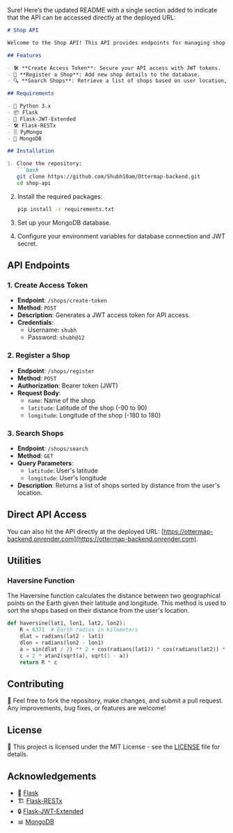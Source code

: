 Sure! Here’s the updated README with a single section added to indicate that the API can be accessed directly at the deployed URL:

```markdown
# Shop API

Welcome to the Shop API! This API provides endpoints for managing shop details, including registration, token creation, and searching for shops based on geographical location. The API uses Flask, Flask-RESTx, and MongoDB as the database.

## Features

- 🛠️ **Create Access Token**: Secure your API access with JWT tokens.
- 🏪 **Register a Shop**: Add new shop details to the database.
- 🔍 **Search Shops**: Retrieve a list of shops based on user location, sorted by distance.

## Requirements

- 🐍 Python 3.x
- 📦 Flask
- 🔑 Flask-JWT-Extended
- 🛠️ Flask-RESTx
- 🗄️ PyMongo
- 🐘 MongoDB

## Installation

1. Clone the repository:
   ```bash
   git clone https://github.com/Shubh10am/Ottermap-backend.git
   cd shop-api
   ```

2. Install the required packages:
   ```bash
   pip install -r requirements.txt
   ```

3. Set up your MongoDB database.

4. Configure your environment variables for database connection and JWT secret.

## API Endpoints

### 1. Create Access Token

- **Endpoint**: `/shops/create-token`
- **Method**: `POST`
- **Description**: Generates a JWT access token for API access.
- **Credentials**: 
  - Username: `shubh`
  - Password: `shubh@12`
  
### 2. Register a Shop

- **Endpoint**: `/shops/register`
- **Method**: `POST`
- **Authorization**: Bearer token (JWT)
- **Request Body**:
  - `name`: Name of the shop
  - `latitude`: Latitude of the shop (-90 to 90)
  - `longitude`: Longitude of the shop (-180 to 180)

### 3. Search Shops

- **Endpoint**: `/shops/search`
- **Method**: `GET`
- **Query Parameters**:
  - `latitude`: User's latitude
  - `longitude`: User's longitude
- **Description**: Returns a list of shops sorted by distance from the user's location.

## Direct API Access

You can also hit the API directly at the deployed URL: [https://ottermap-backend.onrender.com](https://ottermap-backend.onrender.com).

## Utilities

### Haversine Function

The Haversine function calculates the distance between two geographical points on the Earth given their latitude and longitude. This method is used to sort the shops based on their distance from the user's location.

```python
def haversine(lat1, lon1, lat2, lon2):
    R = 6371  # Earth radius in kilometers
    dlat = radians(lat2 - lat1)
    dlon = radians(lon2 - lon1)
    a = sin(dlat / 2) ** 2 + cos(radians(lat1)) * cos(radians(lat2)) * sin(dlon / 2) ** 2
    c = 2 * atan2(sqrt(a), sqrt(1 - a))
    return R * c
```

## Contributing

🤝 Feel free to fork the repository, make changes, and submit a pull request. Any improvements, bug fixes, or features are welcome!

## License

📜 This project is licensed under the MIT License - see the [LICENSE](LICENSE) file for details.

## Acknowledgements

- 🍔 [Flask](https://flask.palletsprojects.com/)
- 🏗️ [Flask-RESTx](https://flask-restx.readthedocs.io/)
- 🔒 [Flask-JWT-Extended](https://flask-jwt-extended.readthedocs.io/)
- 📊 [MongoDB](https://www.mongodb.com/)
```
